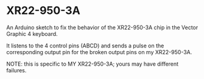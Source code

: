 # XR22-950-3A

An Arduino sketch to fix the behavior of the XR22-950-3A chip in the Vector Graphic 4 keyboard.

It listens to the 4 control pins (ABCD) and sends a pulse on the corresponding output pin
for the broken output pins on my XR22-950-3A.

NOTE: this is specific to MY XR22-950-3A; yours may have different failures.
